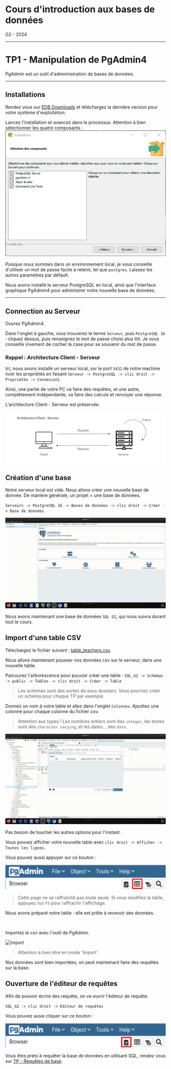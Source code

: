 # Cours d'introduction aux bases de données

G2 - 2024

---

# TP1 - Manipulation de PgAdmin4

PgAdmin est un outil d'admninistration de bases de données.

---

## Installations

Rendez vous sur [EDB Downloads](https://www.enterprisedb.com/downloads/postgres-postgresql-downloads) et téléchargez la dernière version pour votre système d'exploitation.

Lancez l'installation et avancez dans le processus. Attention à bien sélectionner les quatre composants : ![installation_composants](/TP/SELECT/images/installation_composants.webp)

Puisque nous sommes dans un environnement local, je vous conseille d'utiliser un mot de passe facile à retenir, tel que `postgres`. Laissez les autres paramètres par défault.

Nous avons installé le serveur PostgreSQL en local, ainsi que l'interface graphique PgAdmin4 pour administrer notre nouvelle base de données.

---

## Connection au Serveur

Ouvrez PgAdmin4.

Dans l'onglet à gauche, vous trouverez le terme `Serveur`, puis `PostgreSQL 16` : cliquez dessus, puis renseignez le mot de passe choisi plus tôt. Je vous conseille vivement de cocher la case pour se souvenir du mot de passe.

### Rappel : Architecture Client - Serveur

Ici, nous avons installé un serveur local, sur le port `5432` de notre machine (voir les propriétés en faisant `Serveur -> PostgreSQL -> clic droit -> Propriétés -> Connexion`).

Ainsi, une partie de votre PC va faire des requêtes, et une autre, complètement indépendante, va faire des calculs et renvoyer une réponse.

L'architecture Client - Serveur est préservée.

![Schéma Client Serveur](/TP/SELECT/images/schema_client_serveur.png)

## Création d'une base

Notre serveur local est vide. Nous allons créer une nouvelle base de donnée. De manière générale, un projet = une base de données.

`Serveurs -> PostgreSQL 16 -> Bases de données -> clic droit -> Créer -> Base de données`

![Create Database](/TP/SELECT/videos/create_database.gif)

Nous avons maintenant une base de données `SQL G2`, qui nous suivra durant tout le cours.

## Import d'une table CSV

Télechargez le fichier suivant : [table_teachers.csv](/TP/SELECT/data/teachers.csv).

Nous allons maintenant pousser nos données csv sur le serveur, dans une nouvelle table.

Parcourez l'arborescence pour pouvoir créer une table :
`SQL_G2 -> Schémas -> public -> Tables -> clic droit -> Créer -> Table`

> Les schémas sont des sortes de sous dossiers. Vous pourriez créer un schéma pour chaque TP par exemple.

Donnez un nom à votre table et allez dans l'onglet `Colonnes`. Ajouttez une colonne pour chaque colonne du fichier csv.

> Attention aux types ! Les nombres entiers sont des `integer`, les textes sont des `character varying`, et les dates... des `date`.

![Ajout des colonnes](/TP/SELECT/videos/columns.gif)

Pas besoin de toucher les autres options pour l'instant.

Vous pouvez afficher votre nouvelle table avec `clic droit -> Afficher -> Toutes les lignes`.

Vous pouvez aussi appuyer sur ce bouton :

![afficher toutes les lignes](/TP/SELECT/images/afficher_toutes_les_lignes.png)

> Cette page ne se raffraichit pas toute seule. Si vous modifiez la table, appuyez sur `F5` pour raffrachir l'affichage.

Nous avons préparé notre table : elle est prête à recevoir des données.

<br>

Importez le csv avec l'outil de PgAdmin.

![import](/TP/SELECT/videos/import.gif)

> Attention à bien être en mode 'Import'

Nos données sont bien importées, on peut maintenant faire des requêtes sur la base.

## Ouverture de l'éditeur de requêtes

Afin de pouvoir écrire des requête, on va ouvrir l'éditeur de requête.

`SQL_G2 -> clic droit -> Editeur de requêtes`

Vous pouvez aussi cliquer sur ce bouton :

![Editeur de requetes](/TP/SELECT/images/editeur_de_requetes.png)

Vous êtes prets à requêter la base de données en utilisant SQL, rendez vous sur [TP - Requêtes de base](/TP/SELECT/Requetes%20de%20base.md).